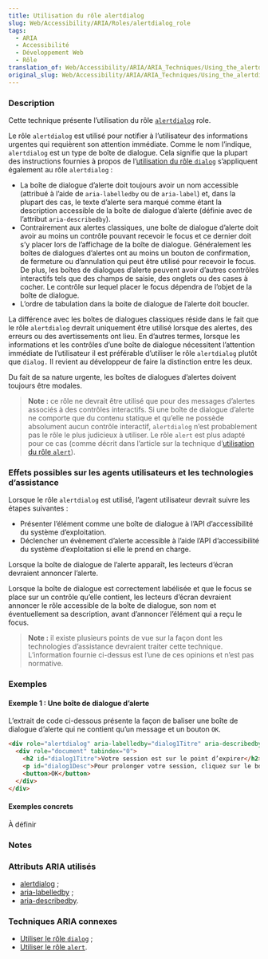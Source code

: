 ```yaml
---
title: Utilisation du rôle alertdialog
slug: Web/Accessibility/ARIA/Roles/alertdialog_role
tags:
  - ARIA
  - Accessibilité
  - Développement Web
  - Rôle
translation_of: Web/Accessibility/ARIA/ARIA_Techniques/Using_the_alertdialog_role
original_slug: Web/Accessibility/ARIA/ARIA_Techniques/Using_the_alertdialog_role
---
```


### Description

Cette technique présente l’utilisation du rôle [`alertdialog`](http://www.w3.org/TR/2009/WD-wai-aria-20091215/roles#alertdialog) role.

Le rôle `alertdialog` est utilisé pour notifier à l’utilisateur des informations urgentes qui requièrent son attention immédiate. Comme le nom l’indique, `alertdialog` est un type de boîte de dialogue. Cela signifie que la plupart des instructions fournies à propos de l’[utilisation du rôle `dialog`](/fr/Accessibilité/ARIA/Techniques_ARIA/Utiliser_le_rôle_dialog_role) s’appliquent également au rôle `alertdialog`&nbsp;:

- La boîte de dialogue d’alerte doit toujours avoir un nom accessible (attribué à l’aide de `aria-labelledby` ou de `aria-label`) et, dans la plupart des cas, le texte d’alerte sera marqué comme étant la description accessible de la boîte de dialogue d’alerte (définie avec de l’attribut `aria-describedby`).
- Contrairement aux alertes classiques, une boîte de dialogue d’alerte doit avoir au moins un contrôle pouvant recevoir le focus et ce dernier doit s’y placer lors de l’affichage de la boîte de dialogue. Généralement les boîtes de dialogues d’alertes ont au moins un bouton de confirmation, de fermeture ou d’annulation qui peut être utilisé pour recevoir le focus. De plus, les boîtes de dialogues d’alerte peuvent avoir d’autres contrôles interactifs tels que des champs de saisie, des onglets ou des cases à cocher. Le contrôle sur lequel placer le focus dépendra de l’objet de la boîte de dialogue.
- L’ordre de tabulation dans la boite de dialogue de l’alerte doit boucler.

La différence avec les boîtes de dialogues classiques réside dans le fait que le rôle `alertdialog` devrait uniquement être utilisé lorsque des alertes, des erreurs ou des avertissements ont lieu. En d’autres termes, lorsque les informations et les contrôles d’une boîte de dialogue nécessitent l’attention immédiate de l’utilisateur il est préférable d’utiliser le rôle `alertdialog` plutôt que `dialog.` Il revient au développeur de faire la distinction entre les deux.

Du fait de sa nature urgente, les boîtes de dialogues d’alertes doivent toujours être modales.

> **Note :** ce rôle ne devrait être utilisé que pour des messages d’alertes associés à des contrôles interactifs. Si une boîte de dialogue d’alerte ne comporte que du contenu statique et qu’elle ne possède absolument aucun contrôle interactif, `alertdialog` n’est probablement pas le rôle le plus judicieux à utiliser. Le rôle `alert` est plus adapté pour ce cas (comme décrit dans l’article sur la technique d’[utilisation du rôle `alert`](/fr/Accessibilité/ARIA/Techniques_ARIA/Utiliser_le_role_alert)).

### Effets possibles sur les agents utilisateurs et les technologies d’assistance

Lorsque le rôle `alertdialog` est utilisé, l’agent utilisateur devrait suivre les étapes suivantes&nbsp;:

- Présenter l’élément comme une boîte de dialogue à l’API d’accessibilité du système d’exploitation.
- Déclencher un évènement d’alerte accessible à l’aide l’API d’accessibilité du système d’exploitation si elle le prend en charge.

Lorsque la boîte de dialogue de l’alerte apparaît, les lecteurs d’écran devraient annoncer l’alerte.

Lorsque la boîte de dialogue est correctement labélisée et que le focus se place sur un contrôle qu’elle contient, les lecteurs d’écran devraient annoncer le rôle accessible de la boîte de dialogue, son nom et éventuellement sa description, avant d’annoncer l’élément qui a reçu le focus.

> **Note :** il existe plusieurs points de vue sur la façon dont les technologies d’assistance devraient traiter cette technique. L’information fournie ci-dessus est l’une de ces opinions et n’est pas normative.

### Exemples

#### Exemple 1&nbsp;: Une boîte de dialogue d’alerte

L’extrait de code ci-dessous présente la façon de baliser une boîte de dialogue d’alerte qui ne contient qu’un message et un bouton `OK`.

```html
<div role="alertdialog" aria-labelledby="dialog1Titre" aria-describedby="dialog1Desc">
  <div role="document" tabindex="0">
    <h2 id="dialog1Titre">Votre session est sur le point d’expirer</h2>
    <p id="dialog1Desc">Pour prolonger votre session, cliquez sur le bouton OK</p>
    <button>OK</button>
  </div>
</div>
```

#### Exemples concrets

À définir

### Notes

### Attributs ARIA utilisés

- [alertdialog](http://www.w3.org/TR/wai-aria/roles#dialog)&nbsp;;
- [aria-labelledby](http://www.w3.org/TR/wai-aria/states_and_properties#aria-labelledby)&nbsp;;
- [aria-describedby](http://www.w3.org/TR/wai-aria/states_and_properties#aria-describedby).

### Techniques ARIA connexes

- [Utiliser le rôle `dialog`](/fr/Accessibilité/ARIA/Techniques_ARIA/Utiliser_le_rôle_dialog)&nbsp;;
- [Utiliser le rôle `alert`](/fr/Accessibilité/ARIA/Techniques_ARIA/Utiliser_le_rôle_alert).
